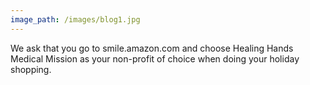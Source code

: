 ```yaml
---
image_path: /images/blog1.jpg
---
```


We ask that you go to smile.amazon.com and choose Healing Hands Medical Mission as your non-profit of choice when doing your holiday shopping.